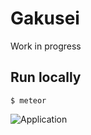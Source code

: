 # Gakusei

Work in progress

## Run locally

```
$ meteor
```

![Application](https://pbs.twimg.com/media/CVpd6LsXIAAVh3y.png:large)
